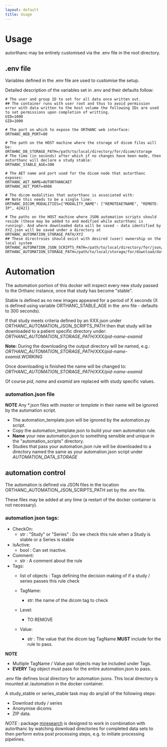```yaml
---
layout: default
title: Usage
---
```


# Usage

autorthanc may be entirely customised via the .env file in the root directory. 

## .env file

Variables defined in the .env file are used to customise the setup. 

Detailed description of the variables set in .env and their defaults follow: 

```.env
# The user and group ID to set for all data once written out. 
## The container runs with user root and thus to avoid permission error with data written to the host volume the following IDs are used to set permissions upon completion of writting.
UID=1000
GID=1000

# The port on which to expose the ORTHANC web interface:
ORTHANC_WEB_PORT=80

# The path on the HOST machine where the storage of dicom files will be:
ORTAHNC_DB_STORAGE_PATH=/path/to/local/directory/for/dicom/storage
# The time (in seconds) after which if no changes have been made, then autorthanc will declare a study stable: 
ORTHANC_STABLE_AGE=300

# The AET name and port used for the dicom node that autorthanc exposes:
ORTHANC_AET_NAME=AUTORTHANCAET
ORTHANC_AET_PORT=4006

# The dicom modalities that autorthanc is associated with:
## Note this needs to be a single line:
ORTHANC_DICOM_MODALITIES={"MODALITY_NAME": ["REMOTEAETNAME", "REMOTE-IP", 4242]}

# The paths on the HOST machine where JSON automation scripts should reside (these may be added to and modified while autorthanc is running). And where downloaded data will be saved - data identified by XYZ.json will be saved under a directory at ORTHANC_AUTOMATION_STORAGE_PATH/XYZ 
## These directroies should exist with desired (user) ownership on the local system
ORTHANC_AUTOMATION_JSON_SCRIPTS_PATH=/path/to/local/directory/for/json/scripts
ORTHANC_AUTOMATION_STORAGE_PATH=/path/to/local/storage/for/download/data

```
  
# Automation

The automation portion of this docker will inspect every new study passed to the Orthanc instance, once that study has become "stable". 

Stable is defined as no new images appeared for a period of X seconds (X is defined using variable ORTHANC_STABLE_AGE in the .env file - defaults to 300 seconds). 

If that study meets criteria defined by an XXX.json under ORTHANC_AUTOMATION_JSON_SCRIPTS_PATH then that study will be downloaded to a patient specific directory under: *ORTHANC_AUTOMATION_STORAGE_PATH/XXX/pid-name-examid*

**Note:** During the downloading the output directory will be named, e.g.: 
*ORTHANC_AUTOMATION_STORAGE_PATH/XXX/pid-name-examid.WORKING*

Once downloading is finished the name will be changed to:
*ORTHANC_AUTOMATION_STORAGE_PATH/XXX/pid-name-examid*

Of course *pid*, *name* and *examid* are replaced with study specific values.  

### automation.json file

**NOTE** Any *.json files with *master* or *template* in their name will be ignored by the automation script. 

- The automation_template.json will be ignored by the automation.py script. 
- Copy the automation_template.json to build your own automation rule.
- **Name** your new automation.json to something sensible and unique in the "automation_scripts" directory.
- Studies that pass your automation.json rule will be downloaded to a directory named the same as your automation.json script under *AUTOMATION_DATA_STORAGE*

## automation control

The automation is defined via JSON files in the location ORTHANC_AUTOMATION_JSON_SCRIPTS_PATH set by the .env file. 

These files may be added at any time (a restart of the docker container is not necessary). 



### automation json tags: 

- CheckOn:
  - str : "Study" or "Series" : Do we check this rule when a Study is stable or a Series is stable
- IsActive:
  - bool : Can set inactive. 
- Comment: 
  - str : A comment about the rule
- Tags:
  - list of objects : Tags defining the decision making of if a study / series passes this rule check

  - TagName: 
    - str: the name of the dicom tag to check
  - Level:
    - TO REMOVE
  - Value:
    - str : The value that the dicom tag TagName **MUST** include for the rule to pass. 

**NOTE** 
- Multiple TagName / Value pair objects may be included under Tags.  
- **EVERY** Tag object must pass for the entire automation.json to pass. 


.env file defines local directory for automation jsons. This local directory is mounted at /automation in the docker container.

A study_stable or series_stable task may do any/all of the  following steps:
- Download study / series
- Anonymise  dicoms
- ZIP data. 

*NOTE* : package [miresearch](https://github.com/fraser29/miresearch) is designed to work in combination with autorthanc by watching download directories for completed data sets to then perform extra post processing steps, e.g. to initiate processing pipelines. 


